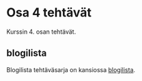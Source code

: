 # Osa 4 tehtävät

Kurssin 4. osan tehtävät.

## blogilista

Blogilista tehtäväsarja on kansiossa [blogilista](https://github.com/elehtine/palautusrepository/tree/master/osa4/blogilista). 
